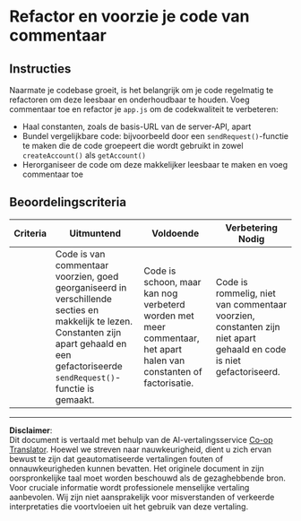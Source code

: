 <!--
CO_OP_TRANSLATOR_METADATA:
{
  "original_hash": "a4abf305ede1cfaadd56a8fab4b4c288",
  "translation_date": "2025-08-27T21:00:53+00:00",
  "source_file": "7-bank-project/3-data/assignment.md",
  "language_code": "nl"
}
-->
# Refactor en voorzie je code van commentaar

## Instructies

Naarmate je codebase groeit, is het belangrijk om je code regelmatig te refactoren om deze leesbaar en onderhoudbaar te houden. Voeg commentaar toe en refactor je `app.js` om de codekwaliteit te verbeteren:

- Haal constanten, zoals de basis-URL van de server-API, apart
- Bundel vergelijkbare code: bijvoorbeeld door een `sendRequest()`-functie te maken die de code groepeert die wordt gebruikt in zowel `createAccount()` als `getAccount()`
- Herorganiseer de code om deze makkelijker leesbaar te maken en voeg commentaar toe

## Beoordelingscriteria

| Criteria | Uitmuntend                                                                                                                                                     | Voldoende                                                                                         | Verbetering Nodig                                                                     |
| -------- | ------------------------------------------------------------------------------------------------------------------------------------------------------------- | ------------------------------------------------------------------------------------------------- | ------------------------------------------------------------------------------------- |
|          | Code is van commentaar voorzien, goed georganiseerd in verschillende secties en makkelijk te lezen. Constanten zijn apart gehaald en een gefactoriseerde `sendRequest()`-functie is gemaakt. | Code is schoon, maar kan nog verbeterd worden met meer commentaar, het apart halen van constanten of factorisatie. | Code is rommelig, niet van commentaar voorzien, constanten zijn niet apart gehaald en code is niet gefactoriseerd. |

---

**Disclaimer**:  
Dit document is vertaald met behulp van de AI-vertalingsservice [Co-op Translator](https://github.com/Azure/co-op-translator). Hoewel we streven naar nauwkeurigheid, dient u zich ervan bewust te zijn dat geautomatiseerde vertalingen fouten of onnauwkeurigheden kunnen bevatten. Het originele document in zijn oorspronkelijke taal moet worden beschouwd als de gezaghebbende bron. Voor cruciale informatie wordt professionele menselijke vertaling aanbevolen. Wij zijn niet aansprakelijk voor misverstanden of verkeerde interpretaties die voortvloeien uit het gebruik van deze vertaling.